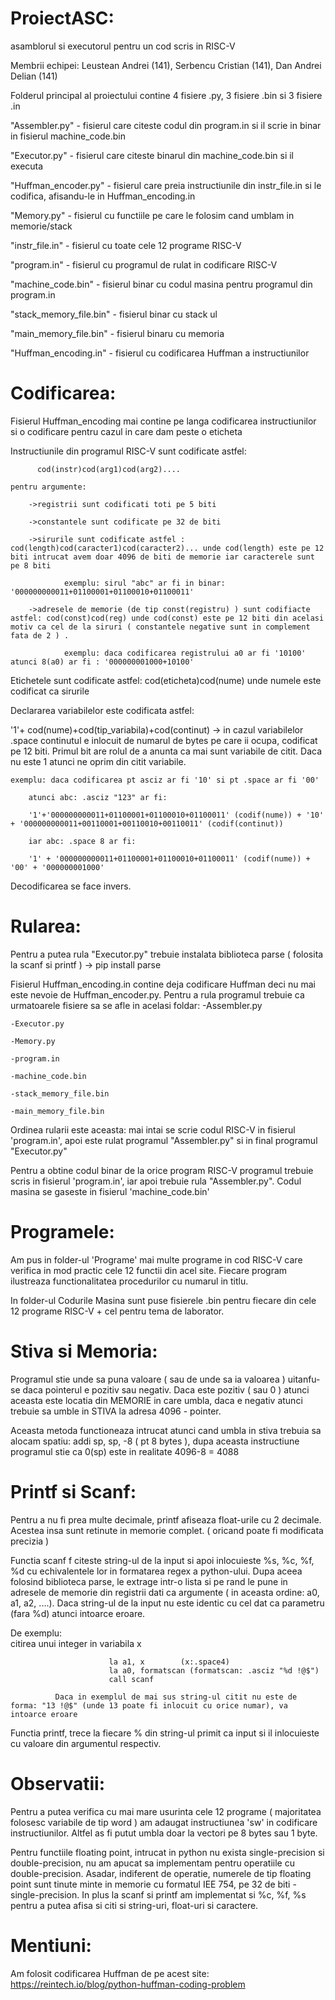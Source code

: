 # ProiectASC:
asamblorul si executorul pentru un cod scris in RISC-V

Membrii echipei: Leustean Andrei (141), Serbencu Cristian (141), Dan Andrei Delian (141)

Folderul principal al proiectului contine 4 fisiere .py, 3 fisiere .bin si 3 fisiere .in

"Assembler.py" - fisierul care citeste codul din program.in si il scrie in binar in fisierul machine_code.bin

"Executor.py" - fisierul care citeste binarul din machine_code.bin si il executa

"Huffman_encoder.py" - fisierul care preia instructiunile din instr_file.in si le codifica, afisandu-le in Huffman_encoding.in

"Memory.py" - fisierul cu functiile pe care le folosim cand umblam in memorie/stack

"instr_file.in" - fisierul cu toate cele 12 programe RISC-V

"program.in" - fisierul cu programul de rulat in codificare RISC-V

"machine_code.bin" - fisierul binar cu codul masina pentru programul din program.in

"stack_memory_file.bin" - fisierul binar cu stack ul

"main_memory_file.bin" - fisierul binaru cu memoria

"Huffman_encoding.in" - fisierul cu codificarea Huffman a instructiunilor

# Codificarea:
Fisierul Huffman_encoding mai contine pe langa codificarea instructiunilor si o codificare pentru cazul in care dam peste o eticheta 

Instructiunile din programul RISC-V sunt codificate astfel:

          cod(instr)cod(arg1)cod(arg2)....
          
    pentru argumente:
    
        ->registrii sunt codificati toti pe 5 biti 
        
        ->constantele sunt codificate pe 32 de biti
        
        ->sirurile sunt codificate astfel : cod(length)cod(caracter1)cod(caracter2)... unde cod(length) este pe 12 biti intrucat avem doar 4096 de biti de memorie iar caracterele sunt pe 8 biti
        
                exemplu: sirul "abc" ar fi in binar: '000000000011+01100001+01100010+01100011'
                
        ->adresele de memorie (de tip const(registru) ) sunt codifiacte astfel: cod(const)cod(reg) unde cod(const) este pe 12 biti din acelasi motiv ca cel de la siruri ( constantele negative sunt in complement fata de 2 ) .
        
                exemplu: daca codificarea registrului a0 ar fi '10100' atunci 8(a0) ar fi : '000000001000+10100'
                

Etichetele sunt codificate astfel: cod(eticheta)cod(nume) unde numele este codificat ca sirurile

Declararea variabilelor este codificata astfel:

  '1'+ cod(nume)+cod(tip_variabila)+cod(continut) -> in cazul variabilelor .space continutul e inlocuit de numarul de bytes pe care ii ocupa, codificat pe 12 biti.
  Primul bit are rolul de a anunta ca mai sunt variabile de citit. Daca nu este 1 atunci ne oprim din citit variabile.
  
    exemplu: daca codificarea pt asciz ar fi '10' si pt .space ar fi '00' 
    
        atunci abc: .asciz "123" ar fi:
        
        '1'+'000000000011+01100001+01100010+01100011' (codif(nume)) + '10' + '000000000011+00110001+00110010+00110011' (codif(continut))
  
        iar abc: .space 8 ar fi:
        
        '1' + '000000000011+01100001+01100010+01100011' (codif(nume)) + '00' + '000000001000'

  Decodificarea se face invers.

# Rularea:
Pentru a putea rula "Executor.py" trebuie instalata biblioteca parse ( folosita la scanf si printf ) ->  pip install parse

Fisierul Huffman_encoding.in contine deja codificare Huffman deci nu mai este nevoie de Huffman_encoder.py.
Pentru a rula programul trebuie ca urmatoarele fisiere sa se afle in acelasi foldar: 
    -Assembler.py 
    
    -Executor.py
    
    -Memory.py
    
    -program.in
    
    -machine_code.bin
    
    -stack_memory_file.bin
    
    -main_memory_file.bin

Ordinea rularii este aceasta: mai intai se scrie codul RISC-V in fisierul 'program.in', apoi este rulat programul "Assembler.py" si in final programul "Executor.py"

Pentru a obtine codul binar de la orice program RISC-V programul trebuie scris in fisierul 'program.in', iar apoi trebuie rula "Assembler.py". Codul masina se gaseste in fisierul 'machine_code.bin'

# Programele:

Am pus in folder-ul 'Programe' mai multe programe in cod RISC-V care verifica in mod practic cele 12 functii din acel site. Fiecare program ilustreaza functionalitatea procedurilor cu numarul in titlu.

In folder-ul Codurile Masina sunt puse fisierele .bin pentru fiecare din cele 12 programe RISC-V + cel pentru tema de laborator. 

# Stiva si Memoria:

Programul stie unde sa puna valoare ( sau de unde sa ia valoarea ) uitanfu-se daca pointerul e pozitiv sau negativ. Daca este pozitiv ( sau 0 ) atunci aceasta este locatia din MEMORIE in care umbla, daca e negativ atunci trebuie sa umble in STIVA la adresa 4096 - pointer. 

Aceasta metoda functioneaza intrucat atunci cand umbla in stiva trebuia sa alocam spatiu: addi sp, sp, -8 ( pt 8 bytes ), dupa aceasta instructiune programul stie ca 0(sp) este in realitate 4096-8 = 4088


# Printf si Scanf:

Pentru a nu fi prea multe decimale, printf afiseaza float-urile cu 2 decimale. Acestea insa sunt retinute in memorie complet. ( oricand poate fi modificata precizia )

Functia scanf f citeste string-ul de la input si apoi inlocuieste %s, %c, %f, %d cu echivalentele lor in formatarea regex a python-ului. Dupa aceea folosind biblioteca parse, le extrage intr-o lista si pe rand le pune in adresele de memorie din registrii dati ca argumente ( in aceasta ordine: a0, a1, a2, ....). Daca string-ul de la input nu este identic cu cel dat ca parametru (fara %d) atunci intoarce eroare. 

De exemplu:               
                           citirea unui integer in variabila x
                          
                          la a1, x        (x:.space4)
                          la a0, formatscan (formatscan: .asciz "%d !@$")
                          call scanf
             
              Daca in exemplul de mai sus string-ul citit nu este de forma: "13 !@$" (unde 13 poate fi inlocuit cu orice numar), va intoarce eroare
Functia printf, trece la fiecare % din string-ul primit ca input si il inlocuieste cu valoare din argumentul respectiv.


# Observatii:


Pentru a putea verifica cu mai mare usurinta cele 12 programe ( majoritatea folosesc variabile de tip word ) am adaugat instructiunea 'sw' in codificare instructiunilor. Altfel as fi putut umbla doar la vectori pe 8 bytes sau 1 byte.

Pentru functiile floating point, intrucat in python nu exista single-precision si double-precision, nu am apucat sa implementam pentru operatiile cu double-precision. Asadar, indiferent de operatie, numerele de tip floating point sunt tinute minte in memorie cu formatul IEE 754, pe 32 de biti - single-precision. 
In plus la scanf si printf am implementat si %c, %f, %s pentru a putea afisa si citi si string-uri, float-uri si caractere. 

# Mentiuni: 
Am folosit codificarea Huffman de pe acest site:  https://reintech.io/blog/python-huffman-coding-problem


